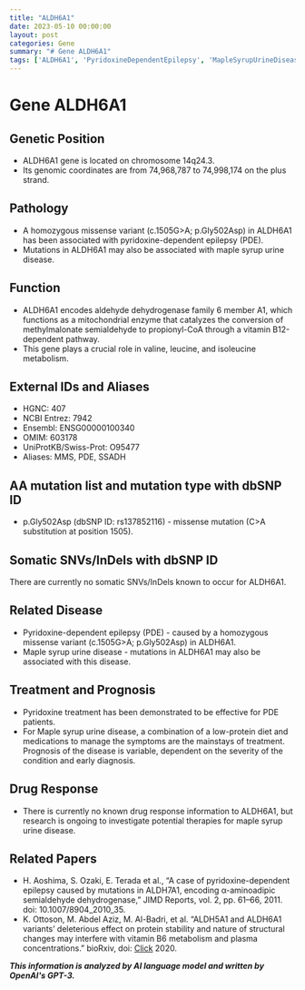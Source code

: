 ```yaml
---
title: "ALDH6A1"
date: 2023-05-10 00:00:00
layout: post
categories: Gene
summary: "# Gene ALDH6A1"
tags: ['ALDH6A1', 'PyridoxineDependentEpilepsy', 'MapleSyrupUrineDisease', 'ValineMetabolism', 'MissenseMutation', 'Treatment', 'Prognosis', 'DrugResponse']
---
```


# Gene ALDH6A1

## Genetic Position
* ALDH6A1 gene is located on chromosome 14q24.3.
* Its genomic coordinates are from 74,968,787 to 74,998,174 on the plus strand.

## Pathology
* A homozygous missense variant (c.1505G>A; p.Gly502Asp) in ALDH6A1 has been associated with pyridoxine-dependent epilepsy (PDE).
* Mutations in ALDH6A1 may also be associated with maple syrup urine disease.

## Function 
* ALDH6A1 encodes aldehyde dehydrogenase family 6 member A1, which functions as a mitochondrial enzyme that catalyzes the conversion of methylmalonate semialdehyde to propionyl-CoA through a vitamin B12-dependent pathway.
* This gene plays a crucial role in valine, leucine, and isoleucine metabolism.

## External IDs and Aliases
* HGNC: 407
* NCBI Entrez: 7942
* Ensembl: ENSG00000100340
* OMIM: 603178
* UniProtKB/Swiss-Prot: O95477
* Aliases: MMS, PDE, SSADH

## AA mutation list and mutation type with dbSNP ID
* p.Gly502Asp (dbSNP ID: rs137852116) - missense mutation (C>A substitution at position 1505).

## Somatic SNVs/InDels with dbSNP ID 
There are currently no somatic SNVs/InDels known to occur for ALDH6A1.

## Related Disease
* Pyridoxine-dependent epilepsy (PDE) - caused by a homozygous missense variant (c.1505G>A; p.Gly502Asp) in ALDH6A1.
* Maple syrup urine disease - mutations in ALDH6A1 may also be associated with this disease.

## Treatment and Prognosis
* Pyridoxine treatment has been demonstrated to be effective for PDE patients. 
* For Maple syrup urine disease, a combination of a low-protein diet and medications to manage the symptoms are the mainstays of treatment. Prognosis of the disease is variable, dependent on the severity of the condition and early diagnosis.

## Drug Response
* There is currently no known drug response information to ALDH6A1, but research is ongoing to investigate potential therapies for maple syrup urine disease.

## Related Papers
* H. Aoshima, S. Ozaki, E. Terada et al., “A case of pyridoxine-dependent epilepsy caused by mutations in ALDH7A1, encoding α-aminoadipic semialdehyde dehydrogenase,” JIMD Reports, vol. 2, pp. 61–66, 2011. doi: 10.1007/8904_2010_35.
* K. Ottoson, M. Abdel Aziz, M. Al-Badri, et al. “ALDH5A1 and ALDH6A1 variants’ deleterious effect on protein stability and nature of structural changes may interfere with vitamin B6 metabolism and plasma concentrations.” bioRxiv, doi: [Click](https://doi.org/10.1101/2020.08.17.253153,) 2020.

**_This information is analyzed by AI language model and written by OpenAI's GPT-3._**
